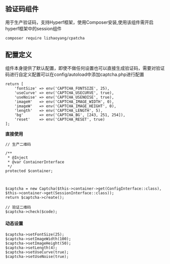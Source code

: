 **验证码组件**
------

用于生产验证码，支持Hyperf框架，使用Composer安装,使用该组件需开启hyperf框架中的session组件

```
composer require lizhaoyang/cpatcha
```

**配置定义**
------

组件本身提供了默认配置，即使不做任何设置也可以直接生成验证码，需要对验证码进行自定义配置可以在config/autoload中添加captcha.php进行配置

```
return [
    'fontSize' => env('CAPTCHA_FONTSIZE', 25),
    'useCurve' => env('CAPTCHA_USECURVE', true), 
    'useNoise' => env('CAPTCHA_USENOISE', true),
    'imageH'   => env('CAPTCHA_IMAGE_WIDTH', 0),
    'imageW'   => env('CAPTCHA_IMAGE_HEIGHT', 0),
    'length'   => env('CAPTCHA_LENGTH', 5),
    'bg'       => env('CAPTCHA_BG', [243, 251, 254]),
    'reset'    => env('CAPTCHA_RESET', true)
];
```

**直接使用**

```
// 生产二维码

/**
 * @Inject
 * @var ContainerInterface
 */
protected $container;



$captcha = new Captcha($this->container->get(ConfigInterface::class), $this->container->get(SessionInterface::class));
return $captcha->create();

// 验证二维码
$captcha->check($code);
```

#### 动态设置
```
$captcha->setFontSize(25);
$captcha->setImageWidth(100);
$captcha->setImageHeight(50);
$captcha->setLength(4);
$captcha->setUseCurve(true);
$captcha->setUseNoise(true);
```
